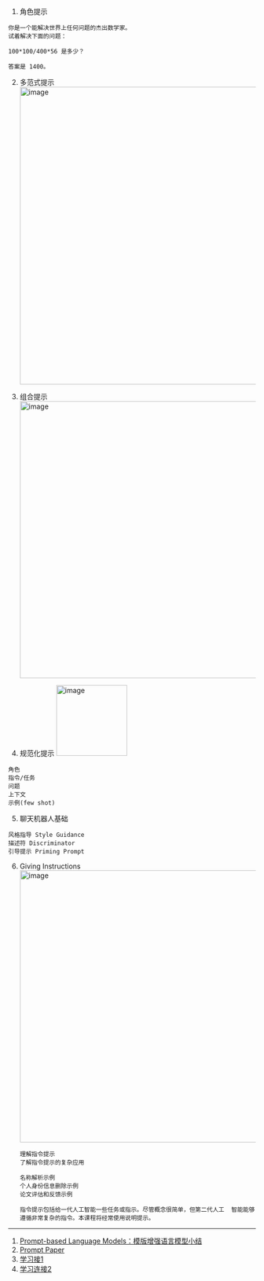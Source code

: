 1. 角色提示
```
你是一个能解决世界上任何问题的杰出数学家。
试着解决下面的问题：

100*100/400*56 是多少？

答案是 1400。
```
2. 多范式提示
   <img width="606" alt="image" src="https://github.com/Hlufies/Algorithm_Learning/assets/130231524/d7bfdd5b-400d-4d1f-9802-53d52e2b2111">

3. 组合提示
   <img width="564" alt="image" src="https://github.com/Hlufies/Algorithm_Learning/assets/130231524/f7e4e848-5337-4002-ad10-9752dcd6c5f0">
4. 规范化提示
   <img width="144" alt="image" src="https://github.com/Hlufies/Algorithm_Learning/assets/130231524/e5ba6587-962c-4b2b-a40e-4fab372687c2">

```
角色
指令/任务
问题
上下文
示例(few shot)
```
5. 聊天机器人基础
```
风格指导 Style Guidance
描述符 Discriminator
引导提示 Priming Prompt
```
6. Giving Instructions
   <img width="554" alt="image" src="https://github.com/Hlufies/Algorithm_Learning/assets/130231524/a2e59665-4743-428e-af69-9581beafd791">
   ```
   理解指令提示
   了解指令提示的复杂应用
   ```
   ```
   名称解析示例
   个人身份信息删除示例
   论文评估和反馈示例

   指令提示包括给一代人工智能一些任务或指示。尽管概念很简单，但第二代人工  智能能够遵循非常复杂的指令。本课程将经常使用说明提示。
   ```

------------------------------------------------
1. [Prompt-based Language Models：模版增强语言模型小结](https://zhuanlan.zhihu.com/p/366771566)
2. [Prompt Paper](https://github.com/thunlp/PromptPapers.git)
3. [学习接1](https://github.com/dair-ai/Prompt-Engineering-Guide.git)
4. [学习连接2](https://www.promptingguide.ai/zh)  
